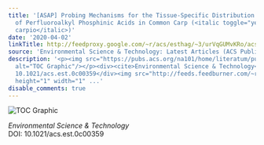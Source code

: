 ```yaml
---
title: '[ASAP] Probing Mechanisms for the Tissue-Specific Distribution and Biotransformation
  of Perfluoroalkyl Phosphinic Acids in Common Carp (<italic toggle="yes">Cyprinus
  carpio</italic>)'
date: '2020-04-02'
linkTitle: http://feedproxy.google.com/~r/acs/esthag/~3/urVqGUMvKRo/acs.est.0c00359
source: 'Environmental Science & Technology: Latest Articles (ACS Publications)'
description: '<p><img src="https://pubs.acs.org/na101/home/literatum/publisher/achs/journals/content/esthag/0/esthag.ahead-of-print/acs.est.0c00359/20200402/images/medium/es0c00359_0001.gif"
  alt="TOC Graphic"/></p><div><cite>Environmental Science & Technology</cite></div><div>DOI:
  10.1021/acs.est.0c00359</div><img src="http://feeds.feedburner.com/~r/acs/esthag/~4/urVqGUMvKRo"
  height="1" width="1" ...'
disable_comments: true
---
```

<p><img src="https://pubs.acs.org/na101/home/literatum/publisher/achs/journals/content/esthag/0/esthag.ahead-of-print/acs.est.0c00359/20200402/images/medium/es0c00359_0001.gif" alt="TOC Graphic"/></p><div><cite>Environmental Science & Technology</cite></div><div>DOI: 10.1021/acs.est.0c00359</div><img src="http://feeds.feedburner.com/~r/acs/esthag/~4/urVqGUMvKRo" height="1" width="1" ...